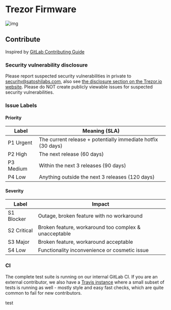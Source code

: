 # Trezor Firmware

![img](https://repository-images.githubusercontent.com/180590388/968e6880-6538-11e9-9da6-4aef78157e94)

## Contribute

Inspired by [GitLab Contributing Guide](https://docs.gitlab.com/ee/development/contributing/)

### Security vulnerability disclosure

Please report suspected security vulnerabilities in private to [security@satoshilabs.com](mailto:security@satoshilabs.com), also see [the disclosure section on the Trezor.io website](https://trezor.io/security/). Please do NOT create publicly viewable issues for suspected security vulnerabilities.

### Issue Labels

#### Priority

Label     | Meaning (SLA)
----------|--------------
P1 Urgent | The current release + potentially immediate hotfix (30 days)
P2 High   | The next release (60 days)
P3 Medium | Within the next 3 releases (90 days)
P4 Low    | Anything outside the next 3 releases (120 days)

#### Severity

Label       | Impact
------------|-------
S1 Blocker  | Outage, broken feature with no workaround
S2 Critical | Broken feature, workaround too complex & unacceptable
S3 Major    | Broken feature, workaround acceptable
S4 Low      | Functionality inconvenience or cosmetic issue

### CI

The complete test suite is running on our internal GitLab CI. If you are an external contributor, we also have a [Travis instance](https://travis-ci.org/trezor/trezor-firmware) where a small subset of tests is running as well - mostly style and easy fast checks, which are quite common to fail for new contributors.

test

